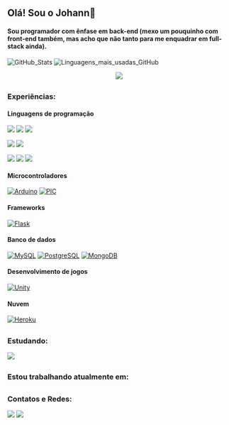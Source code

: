 ## Olá! Sou o Johann👋
#### Sou programador com ênfase em back-end (mexo um pouquinho com front-end também, mas acho que não tanto para me enquadrar em full-stack ainda).

![GitHub_Stats](https://github-readme-stats.vercel.app/api?username=Jherrerocavadas&theme=midnight-purple)
![Linguagens_mais_usadas_GitHub](https://github-readme-stats.vercel.app/api/top-langs/?username=Jherrerocavadas&theme=midnight-purple)
<div align="center">
<img src="https://github-readme-stats.vercel.app/api?username=Jherrerocavadas&theme=midnight-purple">
</div>


## <!-- Linha de divisão -->
### Experiências:
#### Linguagens de programação
[![](https://img.shields.io/badge/C%23(Unity)-239120?style=for-the-badge&logo=c-sharp&logoColor=white)](https://github.com/Jherrerocavadas/Last_Hope)
[![](https://img.shields.io/badge/C(PIC)-00599C?style=for-the-badge&logo=c&logoColor=white)]()
[![](https://img.shields.io/badge/C%2B%2B(Arduino)-00599C?style=for-the-badge&logo=c%2B%2B&logoColor=white)](https://github.com/Jherrerocavadas/Irrigadora_Automatica)

[![](https://img.shields.io/badge/Python-3776AB?style=for-the-badge&logo=python&logoColor=white)](https://github.com/Jherrerocavadas/Sistema_CRUD)
[![](https://img.shields.io/badge/Java-ED8B00?style=for-the-badge&logo=java&logoColor=white)]()

<!-- ##### Web -->
[![](https://img.shields.io/badge/HTML5-E34F26?style=for-the-badge&logo=html5&logoColor=white)](https://github.com/Jherrerocavadas/Projeto_SAE)
[![](https://img.shields.io/badge/CSS3-1572B6?style=for-the-badge&logo=css3&logoColor=white)](https://github.com/Jherrerocavadas/Projeto_SAE)
[![](https://img.shields.io/badge/JavaScript-323330?style=for-the-badge&logo=javascript&logoColor=F7DF1E)](https://github.com/Jherrerocavadas/Projeto_SAE)


#### Microcontroladores
[![Arduino](https://img.shields.io/badge/Arduino-00979D?style=for-the-badge&logo=Arduino&logoColor=white)](https://github.com/Jherrerocavadas/Irrigadora_Automatica)
[![PIC](https://img.shields.io/badge/PIC-FA7343?style=for-the-badge&logo=PIC&logoColor=white)]()

#### Frameworks
[![Flask](https://img.shields.io/badge/Flask-000000?style=for-the-badge&logo=flask&logoColor=white)](https://github.com/Jherrerocavadas/Marketplace_Gamersplace)

#### Banco de dados
[![MySQL](https://img.shields.io/badge/MySQL-00000F?style=for-the-badge&logo=mysql&logoColor=white)]()
[![PostgreSQL](https://img.shields.io/badge/PostgreSQL-316192?style=for-the-badge&logo=postgresql&logoColor=white)]()
[![MongoDB](https://img.shields.io/badge/MongoDB-4EA94B?style=for-the-badge&logo=mongodb&logoColor=white)](https://github.com/Jherrerocavadas/PediuOnde-API)

#### Desenvolvimento de jogos
[![Unity](https://img.shields.io/badge/Unity-100000?style=for-the-badge&logo=unity&logoColor=white)](https://github.com/Jherrerocavadas/Last_Hope)

#### Nuvem
[![Heroku](https://img.shields.io/badge/Heroku-430098?style=for-the-badge&logo=heroku&logoColor=white)](http://gamesplace.herokuapp.com/)

<!-- ##### |-----|  Python: Mediano  |-----|  C++ (Arduino): Mediano  |-----|  C# (Unity): Básico  |-----|  SQL(MySQL e PostgreSQL): Básico  |-----| -->

## <!-- Linha de divisão -->
### Estudando:
[![](https://img.shields.io/badge/Python-3776AB?style=for-the-badge&logo=python&logoColor=white)](https://github.com/Jherrerocavadas/Sistema_CRUD)


## <!-- Linha de divisão -->
### Estou trabalhando atualmente em:
<!-- ##### [Marketplace - Gamersplace](https://github.com/Jherrerocavadas/Marketplace-Gamersplace) (Parceria com [Gabriel Vieira](https://github.com/vieiracodes/)) -->
 <!-- ##### [Sistema CRUD - Python e Tkinter](https://github.com/Jherrerocavadas/Sistema_CRUD) -->
 <!-- ##### [Projeto de site para Alunos de DMD da Fatec Carapicuíba- Python e Flask](https://github.com/Jherrerocavadas/Projeto_SAE) -->
 
 <!-- Planejamentos -->
 <!-- ##### [Relógio e Alarme - C++ e Arduino](https://github.com/Jherrerocavadas/<INSERIR_REPOSITORIO_AQUI>) -->
 <!-- ##### [Portfólio Online - Python e Flask](https://github.com/Jherrerocavadas/<INSERIR_REPOSITORIO_AQUI>) -->


## <!-- Linha de divisão -->
### Contatos e Redes:
[![](https://img.shields.io/badge/LinkedIn-0077B5?style=for-the-badge&logo=linkedin&logoColor=white)](https://www.linkedin.com/in/jherrerocavadas/)
[![](https://img.shields.io/badge/Gmail-D14836?style=for-the-badge&logo=gmail&logoColor=white)](mailto:jherrerocavadas@gmail.com?Subject=contato%20Linkedin)

	
<!--
**Jherrerocavadas/Jherrerocavadas** is a ✨ _special_ ✨ repository because its `README.md` (this file) appears on your GitHub profile.

Here are some ideas to get you started:

- 🔭 I’m currently working on ...
- 🌱 I’m currently learning ...
- 👯 I’m looking to collaborate on ...
- 🤔 I’m looking for help with ...
- 💬 Ask me about ...
- 📫 How to reach me: ...
- 😄 Pronouns: ...
- ⚡ Fun fact: ...
-->
